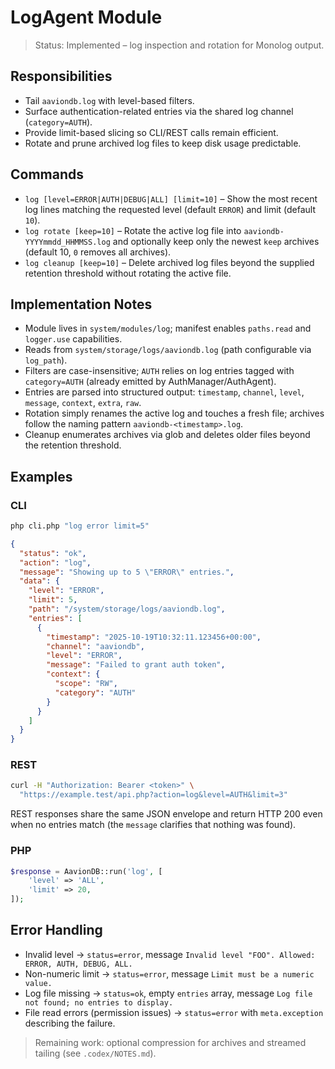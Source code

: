 # LogAgent Module

> Status: Implemented – log inspection and rotation for Monolog output.

## Responsibilities
- Tail `aaviondb.log` with level-based filters.
- Surface authentication-related entries via the shared log channel (`category=AUTH`).
- Provide limit-based slicing so CLI/REST calls remain efficient.
- Rotate and prune archived log files to keep disk usage predictable.

## Commands
- `log [level=ERROR|AUTH|DEBUG|ALL] [limit=10]` – Show the most recent log lines matching the requested level (default `ERROR`) and limit (default `10`).
- `log rotate [keep=10]` – Rotate the active log file into `aaviondb-YYYYmmdd_HHMMSS.log` and optionally keep only the newest `keep` archives (default 10, `0` removes all archives).
- `log cleanup [keep=10]` – Delete archived log files beyond the supplied retention threshold without rotating the active file.

## Implementation Notes
- Module lives in `system/modules/log`; manifest enables `paths.read` and `logger.use` capabilities.
- Reads from `system/storage/logs/aaviondb.log` (path configurable via `log_path`).
- Filters are case-insensitive; `AUTH` relies on log entries tagged with `category=AUTH` (already emitted by AuthManager/AuthAgent).
- Entries are parsed into structured output: `timestamp`, `channel`, `level`, `message`, `context`, `extra`, `raw`.
- Rotation simply renames the active log and touches a fresh file; archives follow the naming pattern `aaviondb-<timestamp>.log`.
- Cleanup enumerates archives via glob and deletes older files beyond the retention threshold.

## Examples

### CLI
```bash
php cli.php "log error limit=5"
```
```json
{
  "status": "ok",
  "action": "log",
  "message": "Showing up to 5 \"ERROR\" entries.",
  "data": {
    "level": "ERROR",
    "limit": 5,
    "path": "/system/storage/logs/aaviondb.log",
    "entries": [
      {
        "timestamp": "2025-10-19T10:32:11.123456+00:00",
        "channel": "aaviondb",
        "level": "ERROR",
        "message": "Failed to grant auth token",
        "context": {
          "scope": "RW",
          "category": "AUTH"
        }
      }
    ]
  }
}
```

### REST
```bash
curl -H "Authorization: Bearer <token>" \
  "https://example.test/api.php?action=log&level=AUTH&limit=3"
```
REST responses share the same JSON envelope and return HTTP 200 even when no entries match (the `message` clarifies that nothing was found).

### PHP
```php
$response = AavionDB::run('log', [
    'level' => 'ALL',
    'limit' => 20,
]);
```

## Error Handling
- Invalid level → `status=error`, message `Invalid level "FOO". Allowed: ERROR, AUTH, DEBUG, ALL.`
- Non-numeric limit → `status=error`, message `Limit must be a numeric value.`
- Log file missing → `status=ok`, empty `entries` array, message `Log file not found; no entries to display.`
- File read errors (permission issues) → `status=error` with `meta.exception` describing the failure.

> Remaining work: optional compression for archives and streamed tailing (see `.codex/NOTES.md`).
